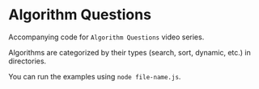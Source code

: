 # Algorithm Questions

Accompanying code for `Algorithm Questions` video series.

Algorithms are categorized by their types (search, sort, dynamic, etc.) in directories.

You can run the examples using `node file-name.js`.
